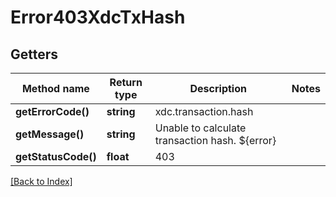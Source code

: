 # Error403XdcTxHash

## Getters

Method name | Return type | Description | Notes
------------ | ------------- | ------------- | -------------
**getErrorCode()** | **string** | xdc.transaction.hash |
**getMessage()** | **string** | Unable to calculate transaction hash. ${error} |
**getStatusCode()** | **float** | 403 |

[[Back to Index]](../index.md)
